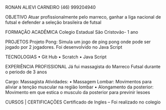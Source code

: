 RONAN ALIEVI CARNEIRO
(46) 999204940




OBJETIVO
Atuar profissionalmente pelo marreco, ganhar a liga nacional de futsal e defender a seleção brasileira de futsal  



FORMAÇÃO ACADÊMICA
Colegio Estadual São Cristovão- 1 ano 



PROJETOS
Projeto Pong: Simula um jogo de ping pong onde pode ser jogado por 2 jogadores. Foi desenvolvido no Java Script 



TECNOLOGIAS
    • Git Hub
    • Scratch
    • Java Script


EXPERIÊNCIA PROFISSIONAL
Já fui massagista do Marreco Futsal durante o periodo de 3 anos 



Cargo: Massagista 
Atividades:
    • Massagem Lombar: Movimentos para aliviar a tenção muscular na região lombar
    • Alongamento da posterior: Movimento em que estica o musculo da posterior para previnir lesoes 


      
CURSOS | CERTIFICAÇÕES
Certificado de Ingles – Foi realizado no colegio 
